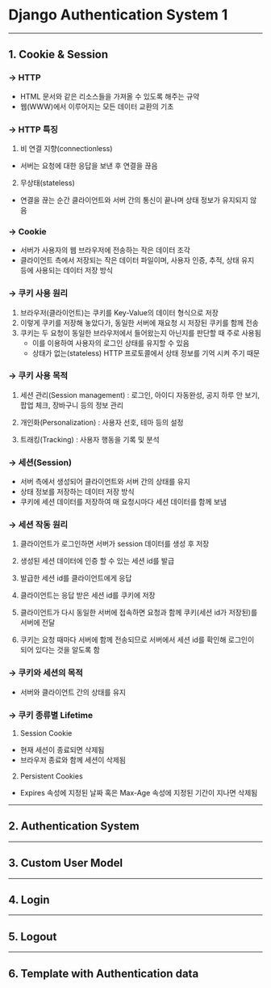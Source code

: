 # Django Authentication System 1
----

## 1. Cookie & Session

### &rarr; HTTP

- HTML 문서와 같은 리소스들을 가져올 수 있도록 해주는 규약
- 웹(WWW)에서 이루어지는 모든 데이터 교환의 기초

### &rarr; HTTP 특징

1. 비 연결 지향(connectionless)
- 서버는 요청에 대한 응답을 보낸 후 연결을 끊음 

2. 무상태(stateless)
- 연결을 끊는 순간 클라이언트와 서버 간의 통신이 끝나며 상태 정보가 유지되지 않음


### &rarr; Cookie

- 서버가 사용자의 웹 브라우저에 전송하는 작은 데이터 조각
- 클라이언트 측에서 저장되는 작은 데이터 파일이며, 사용자 인증, 추적, 상태 유지 등에 사용되는 데이터 저장 방식

### &rarr; 쿠키 사용 원리

1. 브라우저(클라이언트)는 쿠키를 Key-Value의 데이터 형식으로 저장
2. 이렇게 쿠키를 저장해 놓았다가, 동일한 서버에 재요청 시 저장된 쿠키를 함께 전송
3. 쿠키는 두 요청이 동일한 브라우저에서 들어왔는지 아닌지를 판단할 때 주로 사용됨
    - 이를 이용하여 사용자의 로그인 상태를 유지할 수 있음
    - 상태가 없는(stateless) HTTP 프로토콜에서 상태 정보를 기억 시켜 주기 때문

### &rarr; 쿠키 사용 목적

1. 세션 관리(Session management)
: 로그인, 아이디 자동완성, 공지 하루 안 보기, 팝업 체크, 장바구니 등의 정보 관리

2. 개인화(Personalization)
: 사용자 선호, 테마 등의 설정

3. 트래킹(Tracking)
: 사용자 행동을 기록 및 분석

### &rarr; 세션(Session)

- 서버 측에서 생성되어 클라이언트와 서버 간의 상태를 유지
- 상태 정보를 저장하는 데이터 저장 방식
- 쿠키에 세션 데이터를 저장하여 매 요청시마다 세션 데이터를 함께 보냄

### &rarr; 세션 작동 원리

1. 클라이언트가 로그인하면 서버가 session 데이터를 생성 후 저장

2. 생성된 세션 데이터에 인증 할 수 있는 세션 id를 발급

3. 발급한 세션 id를 클라이언트에게 응답

4. 클라이언트는 응답 받은 세션 id를 쿠키에 저장

5. 클라이언트가 다시 동일한 서버에 접속하면 요청과 함께 쿠키(세션 id가 저장된)를 서버에 전달

6. 쿠키는 요청 때마다 서버에 함께 전송되므로 서버에서 세션 id를 확인해 로그인이 되어 있다는 것을 알도록 함


### &rarr; 쿠키와 세션의 목적

- 서버와 클라이언트 간의 상태를 유지

### &rarr; 쿠키 종류별 Lifetime

1. Session Cookie
- 현재 세션이 종료되면 삭제됨
- 브라우저 종료와 함께 세션이 삭제됨

2. Persistent Cookies
- Expires 속성에 지정된 날짜 혹은 Max-Age 속성에 지정된 기간이 지나면 삭제됨

----

## 2. Authentication System

----

## 3. Custom User Model

----

## 4. Login

----

## 5. Logout

-----

## 6. Template with Authentication data